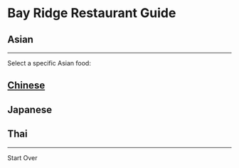 # Bay Ridge Restaurant Guide
## Asian
---
Select a specific Asian food:
## [Chinese]( https://www.pandabrooklyn.com/)
## Japanese
## Thai
---
Start Over